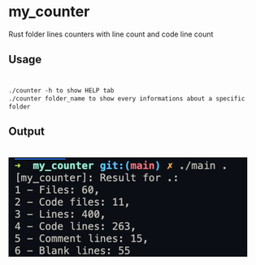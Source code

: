# my_counter
Rust folder lines counters with line count and code line count

## Usage
#
    ./counter -h to show HELP tab
    ./counter folder_name to show every informations about a specific folder

## Output
#
![Output](output.png)